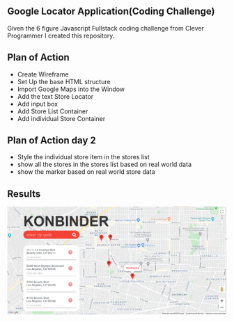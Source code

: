 ## Google Locator Application(Coding Challenge)
Given the 6 figure Javascript Fullstack coding challenge from Clever Programmer I created this repository.

## Plan of Action
- Create Wireframe
- Set Up the base HTML structure
- Import Google Maps into the Window
- Add the text Store Locator
- Add input box
- Add Store List Container
- Add individual Store Container

## Plan of Action day 2
- Style the individual store item in the stores list
- show all the stores in the stores list based on real world data
- show the marker based on real world store data
 
## Results

![Screenshot](.gitutils/Screenshot_2020-04-08.png?raw=true "Google Locator")